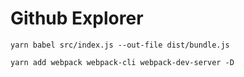 # Github Explorer

```
yarn babel src/index.js --out-file dist/bundle.js

yarn add webpack webpack-cli webpack-dev-server -D

```